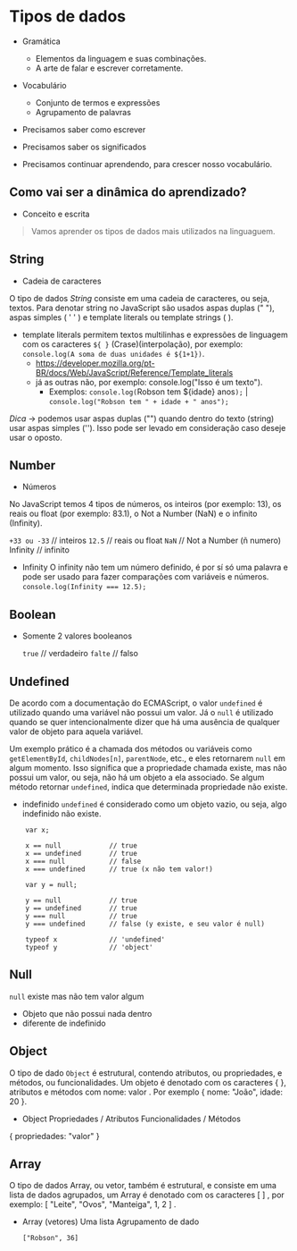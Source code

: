 # Tipos de dados

* Gramática
    - Elementos da linguagem e suas combinações.
    - A arte de falar e escrever corretamente.

* Vocabulário
    - Conjunto de termos e expressões
    - Agrupamento de palavras

* Precisamos saber como escrever
* Precisamos saber os significados
* Precisamos continuar aprendendo, para crescer nosso vocabulário.

## Como vai ser a dinâmica do aprendizado?

* Conceito e escrita

> Vamos aprender os tipos de dados mais utilizados na linguaguem.

## String

* Cadeia de caracteres

O tipo de dados *String* consiste em uma cadeia de caracteres, ou seja, textos.
Para denotar string no JavaScript são usados aspas duplas (" "), aspas simples ( ' ' ) e template literals ou template strings ( ).

  - template literals permitem textos multilinhas e expressões de linguagem com os caracteres `${ }` (Crase)(interpolação), por exemplo: `console.log(A soma de duas unidades é ${1+1})`.
    - https://developer.mozilla.org/pt-BR/docs/Web/JavaScript/Reference/Template_literals
    - já as outras não, por exemplo: console.log("Isso é um texto").
      - Exemplos: `console.log(`Robson tem ${idade} anos`);` | `console.log("Robson tem " + idade + " anos");`

  
*Dica* -> podemos usar aspas duplas ("") quando dentro do texto (string) usar aspas simples (''). Isso pode ser levado em consideração caso deseje usar o oposto.

## Number

* Números
  
No JavaScript temos 4 tipos de números, os inteiros (por exemplo: 13), os reais ou float (por exemplo: 83.1), o Not a Number (NaN) e o infinito (Infinity).

`+33 ou -33` // inteiros
`12.5` // reais ou float
`NaN` // Not a Number (ñ numero)
Infinity // infinito 

* Infinity
O infinity não tem um número definido, é por sí só uma palavra e pode ser usado para fazer comparações com variáveis e números.
    `console.log(Infinity === 12.5);`

## Boolean

* Somente 2 valores booleanos

    `true` // verdadeiro
    `falte` // falso

## Undefined

De acordo com a documentação do ECMAScript, o valor `undefined` é utilizado quando uma variável não possui um valor. Já o `null` é utilizado quando se quer intencionalmente dizer que há uma ausência de qualquer valor de objeto para aquela variável.

Um exemplo prático é a chamada dos métodos ou variáveis como `getElementById`, `childNodes[n]`, `parentNode`, etc., e eles retornarem `null` em algum momento. Isso significa que a propriedade chamada existe, mas não possui um valor, ou seja, não há um objeto a ela associado. Se algum método retornar `undefined`, indica que determinada propriedade não existe.

* indefinido
`undefined` é considerado como um objeto vazio, ou seja, algo indefinido não existe.

```JS
    var x;

    x == null            // true
    x == undefined       // true
    x === null           // false
    x === undefined      // true (x não tem valor!)

    var y = null;

    y == null            // true
    y == undefined       // true
    y === null           // true
    y === undefined      // false (y existe, e seu valor é null)

    typeof x             // 'undefined'
    typeof y             // 'object'
```

## Null

`null` existe mas não tem valor algum

* Objeto que não possui nada dentro
* diferente de indefinido

## Object

O tipo de dado `Object` é estrutural, contendo atributos, ou propriedades, e métodos, ou funcionalidades. Um objeto é denotado com os caracteres { }, atributos e métodos com nome: valor . Por exemplo { nome: "João", idade: 20 }.

* Object 
    Propriedades / Atributos
    Funcionalidades / Métodos

{ propriedades: "valor" }

## Array

O tipo de dados Array, ou vetor, também é estrutural, e consiste em uma lista de dados agrupados, um Array é denotado com os caracteres [ ] , por exemplo: [ "Leite", "Ovos", "Manteiga", 1, 2 ] .

* Array (vetores)
    Uma lista
    Agrupamento de dado

    `["Robson", 36]`